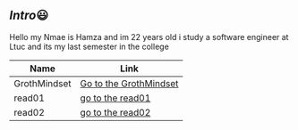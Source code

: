 ## *Intro*:smiley:

Hello my Nmae is Hamza and im 22 years old i study a software engineer at Ltuc and its my last semester in the college

|Name|Link
|-----|-----
|GrothMindset|[Go to the GrothMindset](https://hamzamt99.github.io/reading-notes/GrothMindset)
| read01| [go to the read01](https://hamzamt99.github.io/reading-notes/read01)
|read02|[go to the read02](https://hamzamt99.github.io/reading-notes/read02)

